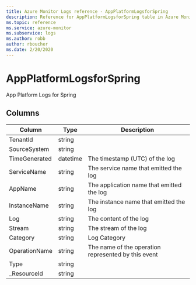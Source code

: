 ```yaml
---
title: Azure Monitor Logs reference - AppPlatformLogsforSpring
description: Reference for AppPlatformLogsforSpring table in Azure Monitor Logs.
ms.topic: reference
ms.service: azure-monitor
ms.subservice: logs
ms.author: robb
author: rboucher
ms.date: 2/20/2020
---
```


# AppPlatformLogsforSpring

 App Platform Logs for Spring

## Columns

|Column|Type|Description|
|---|---|---|
|TenantId|string||
|SourceSystem|string||
|TimeGenerated|datetime|The timestamp (UTC) of the log|
|ServiceName|string|The service name that emitted the log|
|AppName|string|The application name that emitted the log|
|InstanceName|string|The instance name that emitted the log|
|Log|string|The content of the log|
|Stream|string|The stream of the log|
|Category|string|Log Category|
|OperationName|string|The name of the operation represented by this event|
|Type|string||
|_ResourceId|string||
